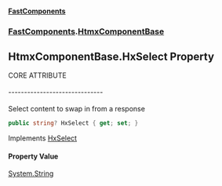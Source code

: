 #### [FastComponents](FastComponents.md 'FastComponents')
### [FastComponents](FastComponents.md 'FastComponents').[HtmxComponentBase](FastComponents.HtmxComponentBase.md 'FastComponents.HtmxComponentBase')

## HtmxComponentBase.HxSelect Property

CORE ATTRIBUTE<br/>  
------------------------------<br/>  
Select content to swap in from a response

```csharp
public string? HxSelect { get; set; }
```

Implements [HxSelect](FastComponents.IHxCoreAttributes.HxSelect.md 'FastComponents.IHxCoreAttributes.HxSelect')

#### Property Value
[System.String](https://docs.microsoft.com/en-us/dotnet/api/System.String 'System.String')